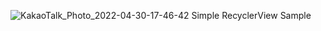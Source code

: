 ![KakaoTalk_Photo_2022-04-30-17-46-42](https://user-images.githubusercontent.com/45873564/166098720-28133ca6-86b8-400b-8a2b-71090accf031.jpeg)
Simple RecyclerView Sample
